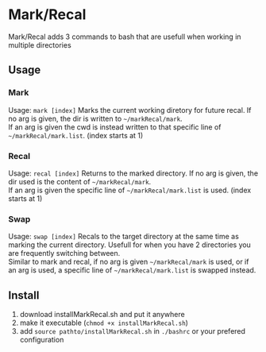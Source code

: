 # Mark/Recal
Mark/Recal adds 3 commands to bash that are usefull when working in multiple directories
## Usage
### Mark
Usage: `mark [index]`
Marks the current working diretory for future recal.  If no arg is given, the dir is written to `~/markRecal/mark`. \
If an arg is given the cwd is instead written to that specific line of `~/markRecal/mark.list`. (index starts at 1)

### Recal 
Usage: `recal [index]`
Returns to the marked directory.  If no arg is given, the dir used is the content of `~/markRecal/mark`. \
If an arg is given the specific line of `~/markRecal/mark.list` is used. (index starts at 1)

### Swap
Usage: `swap [index]`
Recals to the target directory at the same time as marking the current directory.  Usefull for when you have 2 directories you are frequently switching between.\
Similar to mark and recal, if no arg is given `~/markRecal/mark` is used, or if an arg is used, a specific line of `~/markRecal/mark.list` is swapped instead.

## Install
1. download installMarkRecal.sh and put it anywhere 
2. make it executable (`chmod +x installMarkRecal.sh`)
3. add `source pathto/installMarkRecal.sh` in `./bashrc` or your prefered configuration
